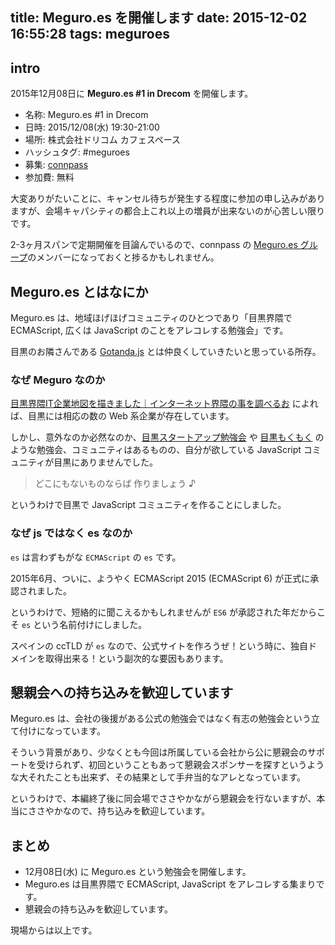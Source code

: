 title: Meguro.es を開催します
date: 2015-12-02 16:55:28
tags: meguroes
---

## intro

2015年12月08日に **Meguro.es #1 in Drecom** を開催します。

- 名称: Meguro.es #1 in Drecom
- 日時: 2015/12/08(水) 19:30-21:00
- 場所: 株式会社ドリコム カフェスペース
- ハッシュタグ: #meguroes
- 募集: [connpass](http://meguroes.connpass.com/event/21510/)
- 参加費: 無料

大変ありがたいことに、キャンセル待ちが発生する程度に参加の申し込みがありますが、会場キャパシティの都合上これ以上の増員が出来ないのが心苦しい限りです。

2-3ヶ月スパンで定期開催を目論んでいるので、connpass の [Meguro.es グループ](http://meguroes.connpass.com/)のメンバーになっておくと捗るかもしれません。	

<!-- more -->

## Meguro.es とはなにか

Meguro.es は、地域ほげほげコミュニティのひとつであり「目黒界隈で ECMAScript, 広くは JavaScript のことをアレコレする勉強会」です。

目黒のお隣さんである [Gotanda.js](http://gotanda.js.org/) とは仲良くしていきたいと思っている所存。

### なぜ Meguro なのか

[目黒界隈IT企業地図を描きました｜インターネット界隈の事を調べるお](http://takanoridayo.blog.shinobi.jp/Entry/306/) によれば、目黒には相応の数の Web 系企業が存在しています。

しかし、意外なのか必然なのか、[目黒スタートアップ勉強会](http://connpass.com/event/14407/) や [目黒もくもく](http://meguro-mokumoku.connpass.com/) のような勉強会、コミュニティはあるものの、自分が欲している JavaScript コミュニティが目黒にありませんでした。

> どこにもないものならば 作りましょう ♪

というわけで目黒で JavaScript コミュニティを作ることにしました。

### なぜ js ではなく es なのか

`es` は言わずもがな `ECMAScript` の `es` です。	

2015年6月、ついに、ようやく ECMAScript 2015 (ECMAScript 6) が正式に承認されました。

というわけで、短絡的に聞こえるかもしれませんが `ES6` が承認された年だからこそ `es` という名前付けにしました。

スペインの ccTLD が `es` なので、公式サイトを作ろうぜ！という時に、独自ドメインを取得出来る！という副次的な要因もあります。

## 懇親会への持ち込みを歓迎しています

Meguro.es は、会社の後援がある公式の勉強会ではなく有志の勉強会という立て付けになっています。

そういう背景があり、少なくとも今回は所属している会社から公に懇親会のサポートを受けられず、初回ということもあって懇親会スポンサーを探すというような大それたことも出来ず、その結果として手弁当的なアレとなっています。

というわけで、本編終了後に同会場でささやかながら懇親会を行ないますが、本当にささやかなので、持ち込みを歓迎しています。

## まとめ

- 12月08日(水) に  Meguro.es という勉強会を開催します。
- Meguro.es は目黒界隈で ECMAScript, JavaScript をアレコレする集まりです。
- 懇親会の持ち込みを歓迎しています。

現場からは以上です。